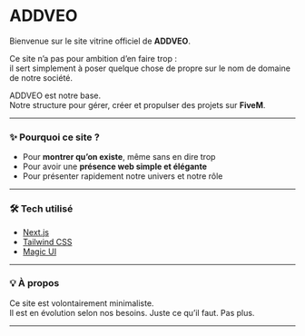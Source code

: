 # ADDVEO

Bienvenue sur le site vitrine officiel de **ADDVEO**.

Ce site n’a pas pour ambition d’en faire trop :  
il sert simplement à poser quelque chose de propre sur le nom de domaine de notre société.

ADDVEO est notre base.  
Notre structure pour gérer, créer et propulser des projets sur **FiveM**.

---

### ✨ Pourquoi ce site ?

- Pour **montrer qu’on existe**, même sans en dire trop
- Pour avoir une **présence web simple et élégante**
- Pour présenter rapidement notre univers et notre rôle

---

### 🛠️ Tech utilisé

- [Next.js](https://nextjs.org)
- [Tailwind CSS](https://tailwindcss.com)
- [Magic UI](https://magicui.design) 

---

### 💡 À propos

Ce site est volontairement minimaliste.  
Il est en évolution selon nos besoins. Juste ce qu’il faut. Pas plus.

---
